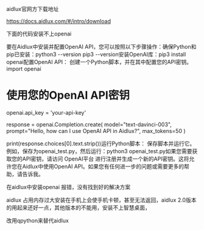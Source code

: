 
aidlux官网方下载地址

https://docs.aidlux.com/#/intro/download



下面的代码安装不上openai   




要在Aidlux中安装并配置OpenAI API，您可以按照以下步骤操作：确保Python和pip已安装：python3 --version
pip3 --version安装OpenAI库：pip3 install openai配置OpenAI API： 创建一个Python脚本，并在其中配置您的API密钥。import openai

# 使用您的OpenAI API密钥
openai.api_key = 'your-api-key'

response = openai.Completion.create(
    model="text-davinci-003",
    prompt="Hello, how can I use OpenAI API in Aidlux?",
    max_tokens=50
)

print(response.choices[0].text.strip())运行Python脚本： 保存脚本并运行它。例如，保存为openai_test.py，然后运行：python3 openai_test.py如果您需要获取您的API密钥，请访问 OpenAI平台 进行注册并生成一个新的API密钥。这将允许您在Aidlux中使用OpenAI API。如果您有任何进一步的问题或需要更多的帮助，请告诉我。


在aidlux中安装openai 报错，没有找到好的解决方案


aidlux 占用内存过大安装在手机上会使手机卡顿，甚至无法返回，aidlux  2.0版本的用起来还好一点，其他版本的不能用，安装不上智慧桌面，


改用qpython来替代aidlux



